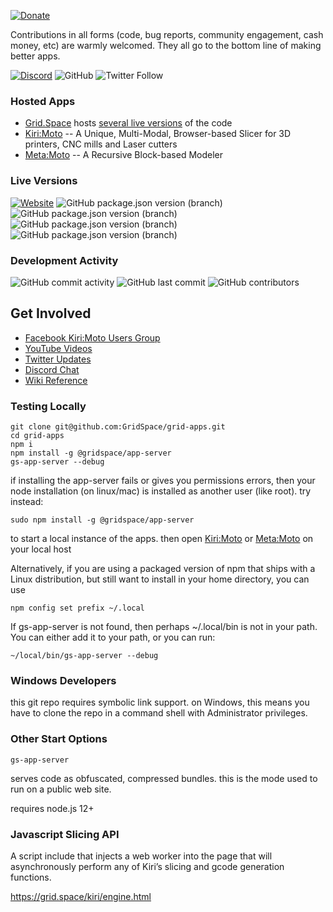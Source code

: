 [![Donate](https://img.shields.io/badge/Donate-PayPal-green.svg)](https://paypal.me/gridspace3d?locale.x=en_US)

Contributions in all forms (code, bug reports, community engagement, cash money, etc) are warmly welcomed. They all go to the bottom line of making better apps.

[![Discord](https://img.shields.io/discord/688863523207774209)](https://discord.com/channels/688863523207774209/688863523211968535)
![GitHub](https://img.shields.io/github/license/GridSpace/grid-apps)
![Twitter Follow](https://img.shields.io/twitter/follow/grid_space_3d?label=follow&style=social)

### Hosted Apps

* [Grid.Space](https://grid.space) hosts [several live versions](https://grid.space/choose) of the code
* [Kiri:Moto](https://grid.space/kiri) -- A Unique, Multi-Modal, Browser-based Slicer for 3D printers, CNC mills and Laser cutters
* [Meta:Moto](https://grid.space/meta) -- A Recursive Block-based Modeler

### Live Versions

[![Website](https://img.shields.io/website?url=https%3A%2F%2Fgrid.space%2F)](https://grid.space/kiri/)
![GitHub package.json version (branch)](https://img.shields.io/github/package-json/v/GridSpace/grid-apps/rel-2.1)
![GitHub package.json version (branch)](https://img.shields.io/github/package-json/v/GridSpace/grid-apps/rel-2.2)
![GitHub package.json version (branch)](https://img.shields.io/github/package-json/v/GridSpace/grid-apps/rel-2.3)
![GitHub package.json version (branch)](https://img.shields.io/github/package-json/v/GridSpace/grid-apps/rel-2.4)

### Development Activity

![GitHub commit activity](https://img.shields.io/github/commit-activity/w/GridSpace/grid-apps)
![GitHub last commit](https://img.shields.io/github/last-commit/GridSpace/grid-apps)
![GitHub contributors](https://img.shields.io/github/contributors/GridSpace/grid-apps)

## Get Involved

* [Facebook Kiri:Moto Users Group](https://www.facebook.com/groups/kirimoto/)
* [YouTube Videos](https://www.youtube.com/c/gridspace)
* [Twitter Updates](https://twitter.com/grid_space_3d)
* [Discord Chat](https://discord.com/channels/688863523207774209/688863523211968535)
* [Wiki Reference](https://github.com/GridSpace/grid-apps/wiki)

### Testing Locally

```
git clone git@github.com:GridSpace/grid-apps.git
cd grid-apps
npm i
npm install -g @gridspace/app-server
gs-app-server --debug
```

if installing the app-server fails or gives you permissions errors, then your node installation (on linux/mac) is installed as another user (like root). try instead:

```
sudo npm install -g @gridspace/app-server
```

to start a local instance of the apps. then open
[Kiri:Moto](http://localhost:8080/kiri) or
[Meta:Moto](http://localhost:8080/meta) on your local host

Alternatively, if you are using a packaged version of npm that ships with
a Linux distribution, but still want to install in your home directory, you
can use

```
npm config set prefix ~/.local
```

If gs-app-server is not found, then perhaps ~/.local/bin is not in
your path. You can either add it to your path, or you can run:

```
~/local/bin/gs-app-server --debug
```

### Windows Developers

this git repo requires symbolic link support. on Windows, this means you have to clone the repo in a command shell with Administrator privileges.

### Other Start Options

```
gs-app-server
```
serves code as obfuscated, compressed bundles. this is the mode used to run on a public
web site.

requires node.js 12+

### Javascript Slicing API

A script include that injects a web worker into the page that will asynchronously perform any of Kiri’s slicing and gcode generation functions.

https://grid.space/kiri/engine.html
